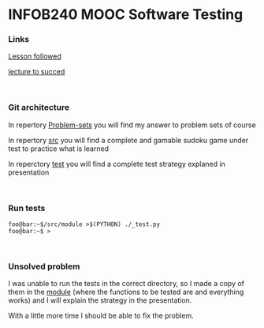 # INFOB240 MOOC Software Testing

### __**Links**__

[Lesson followed](https://classroom.udacity.com/courses/cs258)

[lecture to succed](https://directory.unamur.be/teaching/courses/INFOB240/2022)

<br />

### __**Git architecture**__

In repertory [Problem-sets](./Problem-sets/) you will find my answer to problem sets of course

In repertory [src](./src/) you will find a complete and gamable sudoku game under test to practice what is learned

In reperctory [test](./test/) you will find a complete test strategy explaned in presentation 

<br />

### __**Run tests**__

```console
foo@bar:~$/src/module >$(PYTHON) ./_test.py
foo@bar:~$ >
```

<br />

### __**Unsolved problem**__

I was unable to run the tests in the correct directory, so I made a copy of them in the [module](./src/module/) (where the functions to be tested are and everything works) and I will explain the strategy in the presentation. 

With a little more time I should be able to fix the problem.